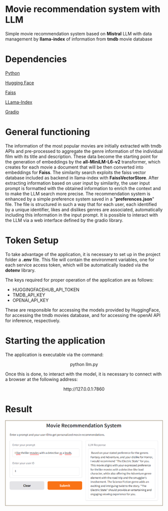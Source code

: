 # Movie recommendation system with LLM
Simple movie recommendation system based on **Mistral** LLM with data management by **llama-index** of information from **tmdb** movie database

# Dependencies
[Python](https://www.python.org/)

[Hugging Face](https://huggingface.co/)

[Faiss](https://www.gradio.app/)

[LLama-Index](https://faiss.ai/index.html)

[Gradio](https://www.gradio.app/)

# General functioning
The information of the most popular movies are initially extracted with tmdb APIs and pre-processed to aggregate the genre information of the individual film with its title and description.
These data become the starting point for the generation of embeddings by the **all-MiniLM-L6-v2** transformer, which creates for each movie a document that will be then converted into embeddings for **Faiss**.
The similarity search exploits the faiss vector database included as backend in llama-index with **FaissVectorStore**.
After extracting information based on user input by similarity, the user input prompt is formatted with the obtained information to enrich the context and to make the LLM search more precise.
The recommendation system is enhanced by a simple preference system saved in a "**preferences.json**" file.
The file is structured in such a way that for each user, each identified by a unique identifier, likes and dislikes genres are associated, automatically including this information in the input prompt.
It is possible to interact with the LLM via a web interface defined by the gradio library.

# Token Setup
To take advantage of the application, it is necessary to set up in the project folder a **.env** file.
This file will contain the environment variables, one for each service access token, which will be automatically loaded via the **dotenv** library.

The keys required for proper operation of the application are as follows:

- HUGGINGFACEHUB_API_TOKEN
- TMDB_API_KEY
- OPENAI_API_KEY

These are responsible for accessing the models provided by HuggingFace, for accessing the tmdb movies database, and for accessing the openAI API for inference, respectively.

# Starting the application
The application is executable via the command:
<p align="center">
  python llm.py
</p>

Once this is done, to interact with the model, it is necessary to connect with a browser at the following address:
<p align="center">
  http://127.0.0.1:7860
</p>

# Result
![](https://github.com/AndreaFilippini/llm-movie-recommendation/blob/main/src/images/movies_result.png)
